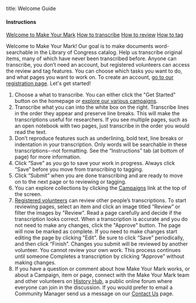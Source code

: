 title: Welcome Guide

<div class="row">
  <div class="col-3">
    <div class="nav flex-column help-center">
   <h4>Instructions</h4>
  <a class="nav-link active" href="/help-center/welcome-guide/">Welcome to Make Your Mark</a>
  <a class="nav-link" href="/help-center/how-to-transcribe/">How to transcribe</a>
  <a class="nav-link" href="/help-center/how-to-review/">How to review</a>
  <a class="nav-link" href="/help-center/how-to-tag">How to tag</a>
    </div>
  </div>
  <div class="col-9">
<p>
Welcome to Make Your Mark! Our goal is to make documents word-searchable in the Library of Congress catalog. Help us transcribe original items, many of which have never been transcribed before. Anyone can transcribe, you don’t need an account, but registered volunteers can access the review and tag features. You can choose which tasks you want to do, and what pages you want to work on. To create an account, <a href="/account/register/">go to our registration page</a>. Let's get started!
</p>
<ol>
<li>Choose a what to transcribe. You can either click the "Get Started" button on the homepage or <a href="/campaigns/">explore our various campaigns</a>.
</li>
<li>
Transcribe what you can into the white box on the right. Transcribe lines in the order they appear and preserve line breaks. This will make the transcriptions useful for researchers. If you see multiple pages, such as an open notebook with two pages, just transcribe in the order you would read the text.
</li>
<li>
Don’t reproduce features such as underlining, bold text, line breaks or indentation in your transcription. Only words will be searchable in these transcriptions--not formatting. See the “Instructions” tab (at bottom of page) for more information.
</li>
<li>
Click “Save” as you go to save your work in progress. Always click “Save” before you move from transcribing to tagging.
</li>
<li>
Click “Submit” when you are done transcribing and are ready to move on to the next page or to reviewing or tagging.
</li>
<li>
You can explore collections by clicking the <a href="/campaigns/">Campaigns</a> link at the top of the screen.
</li>
<li>
<a href="/account/register">Registered volunteers</a> can review other people’s transcriptions. To start reviewing pages, select an item and click an image titled “Review” or filter the images by "Review". Read a page carefully and decide if the transcription looks correct. When a transcription is accurate and you do not need to make any changes, click the "Approve" button. The page will now be marked as complete. If you need to make changes start editing the page by clicking "Edit". Be sure to click “Save” periodically, and then click “Finish”. Changes you submit will be reviewed by another volunteer. You cannot review your own work. This process continues until someone Completes a transcription by clicking “Approve” without making changes.
</li>
<li>
If you have a question or comment about how Make Your Mark works, or about a Campaign, item or page, connect with the Make Your Mark team and other volunteers on <a href="https://historyhub.history.gov/community/make-your-mark/">History Hub</a>, a public online forum where everyone can join in the discussion. If you would prefer to email a Community Manager send us a message on our <a href="/contact/">Contact Us</a> page.
</li>
</div>
</div>
